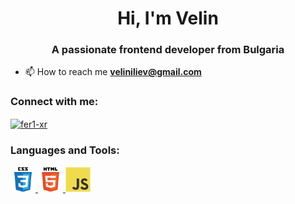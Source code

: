 <h1 align="center">Hi, I'm Velin</h1>
<h3 align="center">A passionate frontend developer from Bulgaria</h3>

 - 📫 How to reach me **veliniliev@gmail.com**

<h3 align="left">Connect with me:</h3>
<p align="left">
 <a href="https://dev.to/fer1-xr" target="blank"><img align="center" src="https://cdn.jsdelivr.net/npm/simple-icons@3.0.1/icons/dev-dot-to.svg" alt="fer1-xr" height="30" width="40" /></a>
</p>

<h3 align="left">Languages and Tools:</h3>
<p align="left"> 
    <a href="https://www.w3schools.com/css/" target="_blank"> 
        <img src="https://raw.githubusercontent.com/devicons/devicon/master/icons/css3/css3-original-wordmark.svg" alt="css3" width="40" height="40"/> 
    </a> 
    <a href="https://www.w3.org/html/" target="_blank"> 
        <img src="https://raw.githubusercontent.com/devicons/devicon/master/icons/html5/html5-original-wordmark.svg" alt="html5" width="40" height="40"/> 
    </a> 
    <a href="https://developer.mozilla.org/en-US/docs/Web/JavaScript" target="_blank"> 
        <img src="https://raw.githubusercontent.com/devicons/devicon/master/icons/javascript/javascript-original.svg" alt="javascript" width="40" height="40"/>
    </a>
</p>